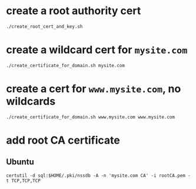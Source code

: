 # create a root authority cert
```shell
./create_root_cert_and_key.sh
```

# create a wildcard cert for `mysite.com`
```shell
./create_certificate_for_domain.sh mysite.com
```

# create a cert for `www.mysite.com`, no wildcards
```shell
./create_certificate_for_domain.sh www.mysite.com www.mysite.com
```

# add root CA certificate
## Ubuntu
```shell
certutil -d sql:$HOME/.pki/nssdb -A -n 'mysite.com CA' -i rootCA.pem -t TCP,TCP,TCP
```
